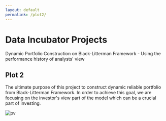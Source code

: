 ```yaml
---
layout: default 
permalink: /plot2/
---
```


# Data Incubator Projects 
Dynamic Portfolio Construction on Black-Litterman Framework - Using the performance history of analysts' view

## Plot 2

The ultimate purpose of this project to construct dynamic reliable portfolio from Black-Litterman Framework. In order to 
achieve this goal, we are focusing on the investor's view part of the model which can be a crucial part of investing.  

![pv](https://www.evernote.com/shard/s9/sh/2de563ad-d486-4f0f-8011-477451aa84e2/2b0d9aaee675b3e52412a7030a8db036/deep/0/Project-View.png)  

